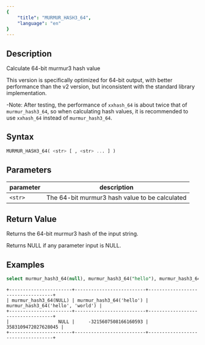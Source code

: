 ```yaml
---
{
    "title": "MURMUR_HASH3_64",
    "language": "en"
}
---
```


## Description

Calculate 64-bit murmur3 hash value

This version is specifically optimized for 64-bit output, with better performance than the v2 version, but inconsistent with the standard library implementation.

-Note: After testing, the performance of `xxhash_64` is about twice that of `murmur_hash3_64`, so when calculating hash values, it is recommended to use `xxhash_64` instead of `murmur_hash3_64`.

## Syntax

```sql
MURMUR_HASH3_64( <str> [ , <str> ... ] )
```

## Parameters

| parameter      | description                                             |
|---------|------------------------------------------------|
| `<str>` | The 64-bit murmur3 hash value to be calculated |

## Return Value

Returns the 64-bit murmur3 hash of the input string.

Returns NULL if any parameter input is NULL.

## Examples

```sql
select murmur_hash3_64(null), murmur_hash3_64("hello"), murmur_hash3_64("hello", "world");
```

```text
+-----------------------+--------------------------+-----------------------------------+
| murmur_hash3_64(NULL) | murmur_hash3_64('hello') | murmur_hash3_64('hello', 'world') |
+-----------------------+--------------------------+-----------------------------------+
|                  NULL |     -3215607508166160593 |               3583109472027628045 |
+-----------------------+--------------------------+-----------------------------------+
```